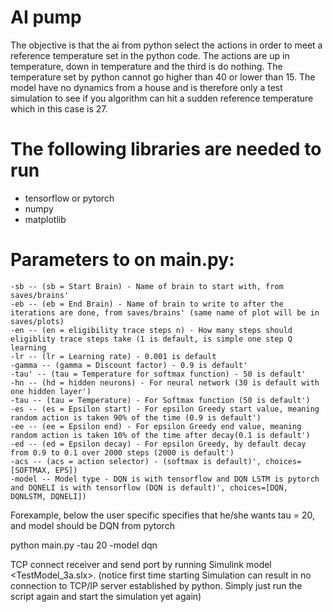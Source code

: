 # AI pump

The objective is that the ai from python select the actions in order to meet a reference temperature set in the python code.
The actions are up in temperature, down in temperature and the third is do nothing. The temperature set by python cannot 
go higher than 40 or lower than 15. The model have no dynamics from a house and is therefore only a test simulation to
see if you algorithm can hit a sudden reference temperature which in this case is 27.
  
# The following libraries are needed to run
* tensorflow or pytorch
* numpy
* matplotlib
  
  
# Parameters to on main.py:  
    -sb -- (sb = Start Brain) - Name of brain to start with, from saves/brains'  
    -eb -- (eb = End Brain) - Name of brain to write to after the iterations are done, from saves/brains' (same name of plot will be in saves/plots)  
    -en -- (en = eligibility trace steps n) - How many steps should eligiblity trace steps take (1 is default, is simple one step Q learning  
    -lr -- (lr = Learning rate) - 0.001 is default  
    -gamma -- (gamma = Discount factor) - 0.9 is default'  
    -tau' -- (tau = Temperature for softmax function) - 50 is default'  
    -hn -- (hd = hidden neurons) - For neural network (30 is default with one hidden layer')  
    -tau -- (tau = Temperature) - For Softmax function (50 is default')  
    -es -- (es = Epsilon start) - For epsilon Greedy start value, meaning random action is taken 90% of the time (0.9 is default')  
    -ee -- (ee = Epsilon end) - For epsilon Greedy end value, meaning random action is taken 10% of the time after decay(0.1 is default')  
    -ed -- (ed = Epsilon decay) - For epsilon Greedy, by default decay from 0.9 to 0.1 over 2000 steps (2000 is default')  
    -acs -- (acs = action selector) - (softmax is default)', choices=[SOFTMAX, EPS])  
    -model -- Model type - DQN is with tensorflow and DQN LSTM is pytorch and DQNELI is with tensorflow (DQN is default)', choices=[DQN, DQNLSTM, DQNELI])  
  
    
Forexample, below the user specific specifies that he/she wants tau = 20, and model should be DQN from pytorch
  
python main.py -tau 20 -model dqn
  
  
TCP connect receiver and send port by running Simulink model <TestModel_3a.slx>. (notice first time starting Simulation can result in 
no connection to TCP/IP server established by python. Simply just run the script again and start the simulation yet again)